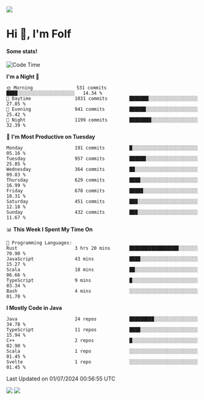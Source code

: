 <img src="https://komarev.com/ghpvc/?username=itsfolf"/>
<h1>Hi 👋, I'm Folf</h1>


#### Some stats!
<!--START_SECTION:waka-->
![Code Time](http://img.shields.io/badge/Code%20Time-2%2C246%20hrs%2024%20mins-blue)

**I'm a Night 🦉** 

```text
🌞 Morning                531 commits         ████░░░░░░░░░░░░░░░░░░░░░   14.34 % 
🌆 Daytime                1031 commits        ███████░░░░░░░░░░░░░░░░░░   27.85 % 
🌃 Evening                941 commits         ██████░░░░░░░░░░░░░░░░░░░   25.42 % 
🌙 Night                  1199 commits        ████████░░░░░░░░░░░░░░░░░   32.39 % 
```
📅 **I'm Most Productive on Tuesday** 

```text
Monday                   191 commits         █░░░░░░░░░░░░░░░░░░░░░░░░   05.16 % 
Tuesday                  957 commits         ██████░░░░░░░░░░░░░░░░░░░   25.85 % 
Wednesday                364 commits         ██░░░░░░░░░░░░░░░░░░░░░░░   09.83 % 
Thursday                 629 commits         ████░░░░░░░░░░░░░░░░░░░░░   16.99 % 
Friday                   678 commits         █████░░░░░░░░░░░░░░░░░░░░   18.31 % 
Saturday                 451 commits         ███░░░░░░░░░░░░░░░░░░░░░░   12.18 % 
Sunday                   432 commits         ███░░░░░░░░░░░░░░░░░░░░░░   11.67 % 
```


📊 **This Week I Spent My Time On** 

```text
💬 Programming Languages: 
Rust                     3 hrs 20 mins       ██████████████████░░░░░░░   70.90 % 
JavaScript               43 mins             ████░░░░░░░░░░░░░░░░░░░░░   15.27 % 
Scala                    18 mins             ██░░░░░░░░░░░░░░░░░░░░░░░   06.66 % 
TypeScript               9 mins              █░░░░░░░░░░░░░░░░░░░░░░░░   03.34 % 
Bash                     4 mins              ░░░░░░░░░░░░░░░░░░░░░░░░░   01.70 % 
```

**I Mostly Code in Java** 

```text
Java                     24 repos            █████████░░░░░░░░░░░░░░░░   34.78 % 
TypeScript               11 repos            ████░░░░░░░░░░░░░░░░░░░░░   15.94 % 
C++                      2 repos             █░░░░░░░░░░░░░░░░░░░░░░░░   02.90 % 
Scala                    1 repo              ░░░░░░░░░░░░░░░░░░░░░░░░░   01.45 % 
Svelte                   1 repo              ░░░░░░░░░░░░░░░░░░░░░░░░░   01.45 % 
```




 Last Updated on 01/07/2024 00:56:55 UTC
<!--END_SECTION:waka-->
<a src="https://discord.com/users/1090088995976925305"><img src="https://lanyard-profile-readme.vercel.app/api/1090088995976925305"/></a></td> 
<img src="https://hit.yhype.me/github/profile?user_id=9268058"/>
